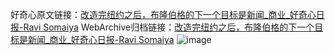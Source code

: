好奇心原文链接：[改造完纽约之后，布隆伯格的下一个目标是新闻_商业_好奇心日报-Ravi Somaiya](https://www.qdaily.com/articles/5591.html)
WebArchive归档链接：[改造完纽约之后，布隆伯格的下一个目标是新闻_商业_好奇心日报-Ravi Somaiya](http://web.archive.org/web/20190623165102/https://www.qdaily.com/articles/5591.html)
![image](http://ww3.sinaimg.cn/large/007d5XDply1g3w8rypgcaj30u04glb29)